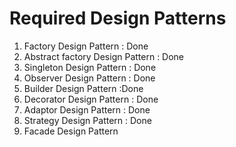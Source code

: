# Required Design Patterns

1. Factory Design Pattern : Done
2. Abstract factory Design Pattern : Done
3. Singleton Design Pattern : Done
4. Observer Design Pattern : Done
5. Builder Design Pattern :Done
6. Decorator Design Pattern : Done
7. Adaptor Design Pattern : Done
8. Strategy Design Pattern : Done
9. Facade Design Pattern